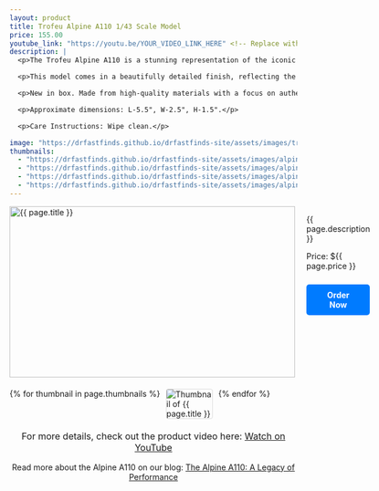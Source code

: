 ```yaml
---
layout: product
title: Trofeu Alpine A110 1/43 Scale Model
price: 155.00
youtube_link: "https://youtu.be/YOUR_VIDEO_LINK_HERE" <!-- Replace with actual video link -->
description: |
  <p>The Trofeu Alpine A110 is a stunning representation of the iconic sports car known for its lightweight design and remarkable agility. This 1/43 scale model captures the essence of the A110, showcasing its sleek lines and classic styling.</p>

  <p>This model comes in a beautifully detailed finish, reflecting the original car's spirit and character. Ideal for collectors and enthusiasts alike, it is a perfect addition to any model car collection.</p>

  <p>New in box. Made from high-quality materials with a focus on authenticity and detail.</p>

  <p>Approximate dimensions: L-5.5", W-2.5", H-1.5".</p>

  <p>Care Instructions: Wipe clean.</p>

image: "https://drfastfinds.github.io/drfastfinds-site/assets/images/trfa.jpg" <!-- Replace with actual image link -->
thumbnails:
  - "https://drfastfinds.github.io/drfastfinds-site/assets/images/alpine-a110-1.jpg" <!-- Replace with actual thumbnail links -->
  - "https://drfastfinds.github.io/drfastfinds-site/assets/images/alpine-a110-2.jpg"
  - "https://drfastfinds.github.io/drfastfinds-site/assets/images/alpine-a110-3.jpg"
  - "https://drfastfinds.github.io/drfastfinds-site/assets/images/alpine-a110-4.jpg"
---
```


<div class="product-detail">
    <div class="product-image-box">
        <img class="main-image" src="{{ page.image }}" alt="{{ page.title }}">
    </div>
    <div class="product-text">
        <p>{{ page.description }}</p>
        <p>Price: ${{ page.price }}</p>
        <a href="{{ site.baseurl }}/order" class="buy-now">Order Now</a>
    </div>
</div>

<div class="thumbnail-carousel">
    {% for thumbnail in page.thumbnails %}
    <img class="thumbnail" src="{{ thumbnail }}" alt="Thumbnail of {{ page.title }}">
    {% endfor %}
</div>

<div style="text-align: center;">
    <p class="youtube-link">For more details, check out the product video here: 
        <a href="{{ page.youtube_link }}" target="_blank">Watch on YouTube</a>
    </p>
    <p>Read more about the Alpine A110 on our blog: 
        <a href="{{ site.baseurl }}/2024/09/06/my-first-post.html">The Alpine A110: A Legacy of Performance</a>
    </p>
</div>

<style>
.product-detail {
    display: flex;
    align-items: flex-start;
    gap: 20px;
    margin-bottom: 20px;
}

.product-image-box {
    flex-shrink: 0;
    width: 500px; 
    height: 300px; 
    overflow: hidden; 
}

.main-image {
    width: 100%; 
    height: 100%; 
    object-fit: contain; 
    display: block;
}

.product-text {
    max-width: 400px;
    flex-grow: 1;
}

.thumbnail-carousel {
    margin-top: 20px;
    display: flex;
    flex-wrap: wrap; 
    gap: 10px;
    justify-content: flex-start;
}

.thumbnail {
    max-width: 80px;
    cursor: pointer;
    border: 1px solid #ddd;
    border-radius: 4px;
}

.youtube-link {
    text-align: center;
    margin-top: 20px;
    font-size: 16px;
}

.buy-now {
    display: inline-block;
    padding: 10px 20px;
    margin-top: 10px;
    background-color: #007bff;
    color: #fff;
    text-decoration: none;
    border-radius: 5px;
    font-weight: bold;
    text-align: center;
}

.buy-now:hover {
    background-color: #0056b3;
}
</style>

<script>
document.addEventListener('DOMContentLoaded', function() {
    const mainImage = document.querySelector('.main-image');
    const thumbnails = document.querySelectorAll('.thumbnail');

    thumbnails.forEach(thumbnail => {
        thumbnail.addEventListener('click', function() {
            mainImage.src = this.src;
        });
    });
});
</script>
